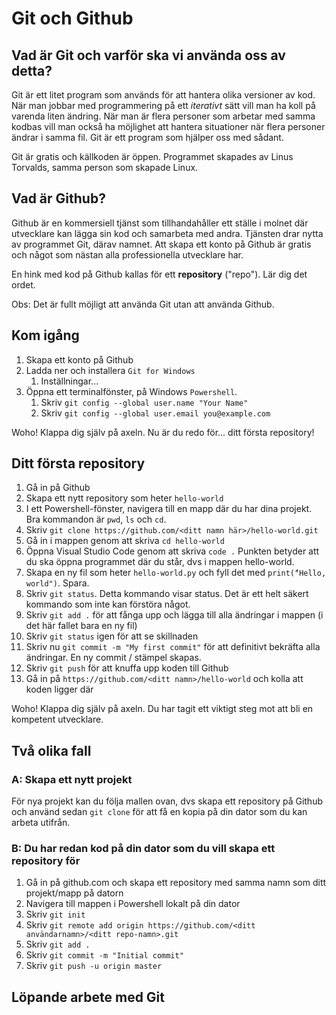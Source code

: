 # Git och Github
## Vad är Git och varför ska vi använda oss av detta?
Git är ett litet program som används för att hantera olika versioner av kod. När man jobbar med programmering på ett *iterativt* sätt vill man ha koll på varenda liten ändring. När man är flera personer som arbetar med samma kodbas vill man också ha möjlighet att hantera situationer när flera personer ändrar i samma fil. Git är ett program som hjälper oss med sådant.

Git är gratis och källkoden är öppen. Programmet skapades av Linus Torvalds, samma person som skapade Linux.

## Vad är Github?
Github är en kommersiell tjänst som tillhandahåller ett ställe i molnet där utvecklare kan lägga sin kod och samarbeta med andra. Tjänsten drar nytta av programmet Git, därav namnet. Att skapa ett konto på Github är gratis och något som nästan alla professionella utvecklare har.

En hink med kod på Github kallas för ett **repository** ("repo"). Lär dig det ordet.

Obs: Det är fullt möjligt att använda Git utan att använda Github.

## Kom igång
1. Skapa ett konto på Github
2. Ladda ner och installera `Git for Windows`
   1. Inställningar...
3. Öppna ett terminalfönster, på Windows `Powershell`.
   1. Skriv `git config --global user.name "Your Name"`
   2. Skriv `git config --global user.email you@example.com`

Woho! Klappa dig själv på axeln. Nu är du redo för... ditt första repository!

## Ditt första repository
1. Gå in på Github
2. Skapa ett nytt repository som heter `hello-world`
3. I ett Powershell-fönster, navigera till en mapp där du har dina projekt. Bra kommandon är `pwd`, `ls` och `cd`.
4. Skriv `git clone https://github.com/<ditt namn här>/hello-world.git`
5. Gå in i mappen genom att skriva `cd hello-world`
6. Öppna Visual Studio Code genom att skriva `code .` Punkten betyder att du ska öppna programmet där du står, dvs i mappen hello-world.
7. Skapa en ny fil som heter `hello-world.py` och fyll det med `print(̈́"Hello, world")`. Spara.
8. Skriv `git status`. Detta kommando visar status. Det är ett helt säkert kommando som inte kan förstöra något.
9. Skriv `git add .` för att fånga upp och lägga till alla ändringar i mappen (i det här fallet bara en ny fil)
10. Skriv `git status` igen för att se skillnaden
11. Skriv nu `git commit -m "My first commit"` för att definitivt bekräfta alla ändringar. En ny commit / stämpel skapas.
12. Skriv `git push` för att knuffa upp koden till Github
13. Gå in på `https://github.com/<ditt namn>/hello-world` och kolla att koden ligger där

Woho! Klappa dig själv på axeln. Du har tagit ett viktigt steg mot att bli en kompetent utvecklare.

## Två olika fall

### A: Skapa ett nytt projekt
För nya projekt kan du följa mallen ovan, dvs skapa ett repository på Github och använd sedan `git clone` för att få en kopia på din dator som du kan arbeta utifrån.

### B: Du har redan kod på din dator som du vill skapa ett repository för
1. Gå in på github.com och skapa ett repository med samma namn som ditt projekt/mapp på datorn
2. Navigera till mappen i Powershell lokalt på din dator
3. Skriv `git init`
4. Skriv `git remote add origin https://github.com/<ditt användarnamn>/<ditt repo-namn>.git`
5. Skriv `git add .`
6. Skriv `git commit -m "Initial commit"`
7. Skriv `git push -u origin master`

## Löpande arbete med Git
<det kommer>
